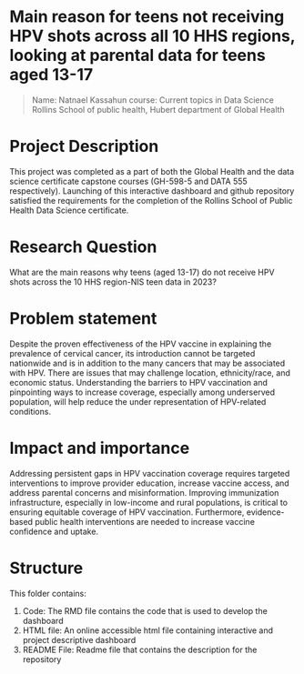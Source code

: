 # Main reason for teens not receiving HPV shots across all 10 HHS regions, looking at parental data for teens aged 13-17
> Name: Natnael Kassahun
> course: Current topics in Data Science
> Rollins School of public health, Hubert department of Global Health

# Project Description
This project was completed as a part of both the Global Health and the data science certificate capstone courses (GH-598-5 and DATA 555 respectively). Launching of this interactive dashboard and github repository satisfied the requirements for the completion of the Rollins School of Public Health Data Science certificate.

# Research Question

What are the main reasons why teens (aged 13-17) do not receive HPV shots across the 10 HHS region-NIS teen data in 2023?

# Problem statement
Despite the proven effectiveness of the HPV vaccine in explaining the prevalence of cervical cancer, its introduction cannot be targeted nationwide and is in addition to the many cancers that may be associated with HPV. There are issues that may challenge location, ethnicity/race, and economic status. Understanding the barriers to HPV vaccination and pinpointing ways to increase coverage, especially among underserved population, will help reduce the under representation of HPV-related conditions.

# Impact and importance

Addressing persistent gaps in HPV vaccination coverage requires targeted interventions to improve provider education, increase vaccine access, and address parental concerns and misinformation. Improving immunization infrastructure, especially in low-income and rural populations, is critical to ensuring equitable coverage of HPV vaccination. Furthermore, evidence-based public health interventions are needed to increase vaccine confidence and uptake.

# Structure
This folder contains:
1. Code: The RMD file contains the code that is used to develop the dashboard
2. HTML file: An online accessible html file containing interactive and project descriptive dashboard
3. README File: Readme file that contains the description for the repository